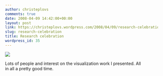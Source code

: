 ```yaml
---
author: christeplovs
comments: true
date: 2008-04-09 14:42:00+00:00
layout: post
link: https://christeplovs.wordpress.com/2008/04/09/research-celebration/
slug: research-celebration
title: Research celebration
wordpress_id: 35
---
```


[![](http://3.bp.blogspot.com/_HhmPNW8ElxU/R_zVsovajTI/AAAAAAAAAC4/e282HDgbRJE/s320/photo-714187.jpg)](http://3.bp.blogspot.com/_HhmPNW8ElxU/R_zVsovajTI/AAAAAAAAAC4/e282HDgbRJE/s1600/photo-714187.jpg)

Lots of people and interest on the visualization work I presented. All    
in all a pretty good time.

